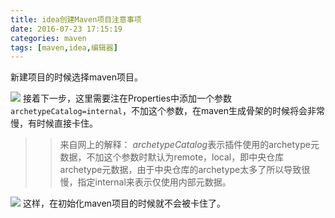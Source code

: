 ```yaml
---
title: idea创建Maven项目注意事项
date: 2016-07-23 17:15:19
categories: maven
tags: [maven,idea,编辑器]
---
```

新建项目的时候选择maven项目。
<!-- more -->
![](http://ot87uvd34.bkt.clouddn.com/idea%E5%88%9B%E5%BB%BAMaven%E9%A1%B9%E7%9B%AE%E6%B3%A8%E6%84%8F%E4%BA%8B%E9%A1%B9/1.png)
接着下一步，这里需要注在Properties中添加一个参数`archetypeCatalog=internal`，不加这个参数，在maven生成骨架的时候将会非常慢，有时候直接卡住。
>>来自网上的解释：
>>*archetypeCatalog*表示插件使用的archetype元数据，不加这个参数时默认为remote，local，即中央仓库archetype元数据，由于中央仓库的archetype太多了所以导致很慢，指定internal来表示仅使用内部元数据。

![](http://ot87uvd34.bkt.clouddn.com/2.png)
这样，在初始化maven项目的时候就不会被卡住了。
